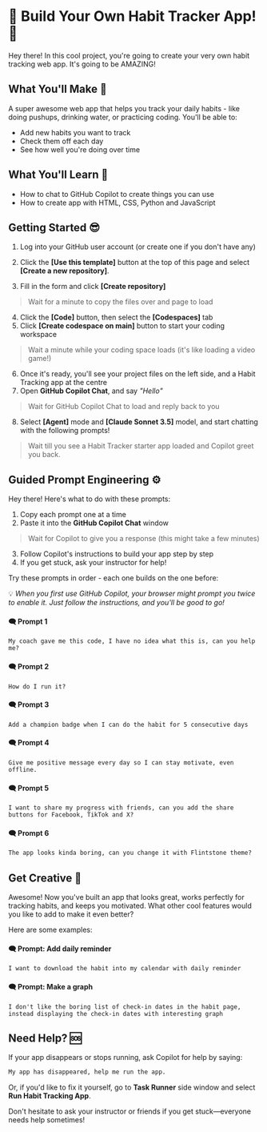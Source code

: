 # 🌟 Build Your Own Habit Tracker App! 🌟

Hey there! In this cool project, you're going to create your very own habit tracking web app. It's going to be AMAZING!

## What You'll Make 🚀

A super awesome web app that helps you track your daily habits - like doing pushups, drinking water, or practicing coding. You'll be able to:
- Add new habits you want to track
- Check them off each day
- See how well you're doing over time

## What You'll Learn 🧠

- How to chat to GitHub Copilot to create things you can use
- How to create app with HTML, CSS, Python and JavaScript

## Getting Started 😎

1. Log into your GitHub user account (or create one if you don't have any)
2. Click the **[Use this template]** button at the top of this page and select **[Create a new repository]**. 

3. Fill in the form and click **[Create repository]**

> Wait for a minute to copy the files over and page to load

4. Click the **[Code]** button, then select the **[Codespaces]** tab
5. Click **[Create codespace on main]** button to start your coding workspace

> Wait a minute while your coding space loads (it's like loading a video game!)

6. Once it's ready, you'll see your project files on the left side, and a Habit Tracking app at the centre
7. Open **GitHub Copilot Chat**, and say *"Hello"*

> Wait for GitHub Copilot Chat to load and reply back to you

8. Select **[Agent]** mode and **[Claude Sonnet 3.5]** model, and start chatting with the following prompts!

> Wait till you see a Habit Tracker starter app loaded and Copilot greet you back.

## Guided Prompt Engineering ⚙️

Hey there! Here's what to do with these prompts:

1. Copy each prompt one at a time
2. Paste it into the **GitHub Copilot Chat** window

> Wait for Copilot to give you a response (this might take a few minutes)

3. Follow Copilot's instructions to build your app step by step
4. If you get stuck, ask your instructor for help!

Try these prompts in order - each one builds on the one before:

:bulb: *When you first use GitHub Copilot, your browser might prompt you twice to enable it. Just follow the instructions, and you'll be good to go!*

#### 🗨️ Prompt 1

```
My coach gave me this code, I have no idea what this is, can you help me?
```

#### 🗨️ Prompt 2

```
How do I run it?
```

#### 🗨️ Prompt 3

```
Add a champion badge when I can do the habit for 5 consecutive days
```

#### 🗨️ Prompt 4

```
Give me positive message every day so I can stay motivate, even offline.
```

#### 🗨️ Prompt 5

```
I want to share my progress with friends, can you add the share buttons for Facebook, TikTok and X?
```

#### 🗨️ Prompt 6

```txt
The app looks kinda boring, can you change it with Flintstone theme?
```

## Get Creative :art:

Awesome! Now you've built an app that looks great, works perfectly for tracking habits, and keeps you motivated. What other cool features would you like to add to make it even better?

Here are some examples:

#### 🗨️ Prompt: Add daily reminder

```
I want to download the habit into my calendar with daily reminder
```

#### 🗨️ Prompt: Make a graph

```
I don't like the boring list of check-in dates in the habit page, instead displaying the check-in dates with interesting graph 
```

## Need Help? 🆘

If your app disappears or stops running, ask Copilot for help by saying:

```txt
My app has disappeared, help me run the app.
```

Or, if you'd like to fix it yourself, go to **Task Runner** side window and select **Run Habit Tracking App**.

Don't hesitate to ask your instructor or friends if you get stuck—everyone needs help sometimes!

